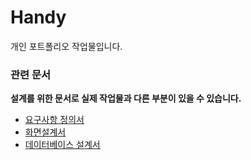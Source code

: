 # Handy
개인 포트폴리오 작업물입니다.
<br>
<h3>관련 문서</h3> 
<b>설계를 위한 문서로 실제 작업물과 다른 부분이 있을 수 있습니다.</b>
<br>
<ul>
  <li><a href="https://docs.google.com/document/d/1lObNwOQJFIoAvun0VeDSV3AFBCkhJn3wPHfWtibfWv0" target="_blank">요구사항 정의서</a></li>
  <li><a href="https://docs.google.com/document/d/1Ec4TpzuWuX2LE3gHJwuBL77HZLMPkzPHoDEQaseUb-w" target="_blank">화면설계서</a></li>
  <li><a href="https://docs.google.com/document/d/1YDWWrHAEMu3aIuRTZqINhoGYctK5O5sdp1lAV12xVYs" target="_blank">데이터베이스 설계서</a></li>
</ul>





